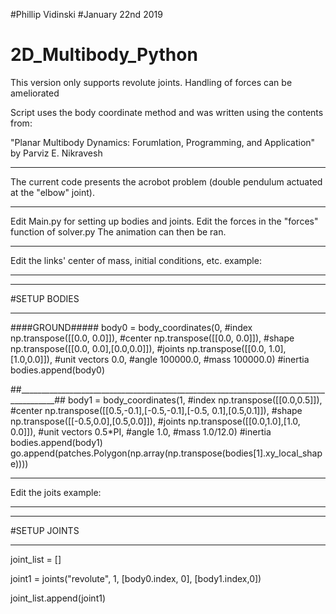 #Phillip Vidinski 
#January 22nd 2019
# 2D_Multibody_Python

This version only supports revolute joints. 
Handling of forces can be ameliorated 

Script uses the body coordinate method and was written using the contents from: 

"Planar Multibody Dynamics: Forumlation, Programming, and Application" 
by Parviz E. Nikravesh


******************************************************************************************
The current code presents the acrobot problem 
(double pendulum actuated at the "elbow" joint). 
******************************************************************************************
Edit Main.py for setting up bodies and joints. Edit the forces in the "forces" function of solver.py
The animation can then be ran. 

*******************************************************************************************
Edit the links' center of mass, initial conditions, etc. example: 
*******************************************************************************************

*******************************************************************************************
#SETUP BODIES
*******************************************************************************************

####GROUND#####
body0 = body_coordinates(0, #index
			 np.transpose([[0.0, 0.0]]), #center
			 np.transpose([[0.0, 0.0]]), #shape
			 np.transpose([[0.0, 0.0],[0.0,0.0]]), #joints
			 np.transpose([[0.0, 1.0], [1.0,0.0]]), #unit vectors
			 0.0, #angle
			 100000.0, #mass
			 100000.0) #inertia 
bodies.append(body0)
		
##_______________________________________________________________________________________##
body1 = body_coordinates(1, #index
			 np.transpose([[0.0,0.5]]), #center
			 np.transpose([[0.5,-0.1],[-0.5,-0.1],[-0.5, 0.1],[0.5,0.1]]), #shape
			 np.transpose([[-0.5,0.0],[0.5,0.0]]), #joints
			 np.transpose([[0.0,1.0],[1.0, 0.0]]), #unit vectors
			 0.5*PI, #angle
			 1.0, #mass
			 1.0/12.0) #inertia
bodies.append(body1)
go.append(patches.Polygon(np.array(np.transpose(bodies[1].xy_local_shape))))


*******************************************************************************************
Edit the joits example: 
*******************************************************************************************

*******************************************************************************************
#SETUP JOINTS
*******************************************************************************************


joint_list = []

joint1 = joints("revolute", 1, [body0.index, 0], [body1.index,0])

joint_list.append(joint1)





